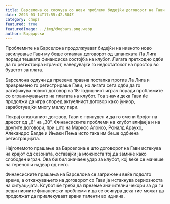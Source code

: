 ```yaml
---
title: Барселона се соочува со нови проблеми бидејќи договорот на Гави е откажан
date: 2023-03-14T17:55:42.584Z
category: спорт
featured: true
featuredImage: ../img/dogbars.png.webp
author: Вардарски
---
```


Проблемите на Барселона продолжуваат бидејќи на нивното ново засилување Гави му беше откажан договорот од шпанската Ла Лига поради тешката финансиска состојба на клубот. Лигата претходно одби да го регистрира играчот, наведувајќи го недостатокот на простор во буџетот за плата.

Барселона одлучи да преземе правна постапка против Ла Лига и привремено го регистрираше Гави, но лигата сега одби да го ратификува новиот договор на 18-годишниот играч поради проблемите со ограничувањето на платата на клубот. Тоа значи дека Гави ќе продолжи да игра според актуелниот договор како јуниор, заработувајќи многу малку пари.

Покрај откажаниот договор, Гави е принуден и да го смени бројот на дресот од „6“ на „30“. Финансиските проблеми на клубот влијаеја и на другите договори, при што на Маркос Алонсо, Роналд Араухо, Алехандро Балде и Ињаки Пења исто така им беше одбиена регистрацијата.

Најголемото прашање за Барселона е што договорот на Гави истекува на крајот од сезоната, оставајќи ја можноста тој да замине како слободен играч. Ова би бил значаен удар за клубот, кој веќе се мачеше на теренот и надвор од него.

Финансиските прашања на Барселона се загрижени веќе подолго време, а откажувањето на договорот со Гави ја истакнува сериозноста на ситуацијата. Клубот ќе треба да преземе значителни чекори за да ги реши нивните финансиски проблеми и да се осигура дека тие можат да продолжат да привлекуваат врвни таленти во иднина.
